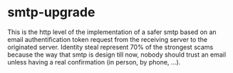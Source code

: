 smtp-upgrade
============

This is the http level of the implementation of a safer smtp based on an email authentification token request from the receiving server to the originated server. Identity steal represent 70% of the strongest scams because the way that smtp is design till now, nobody should trust an email unless having a real confirmation (in person, by phone, ...).
